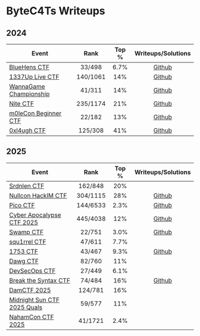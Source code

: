 # ByteC4Ts Writeups

## 2024

| Event                                                     |   Rank   | Top % |           Writeups/Solutions           |
| --------------------------------------------------------- | :------: | :---: | :------------------------------------: |
| [BlueHens CTF](https://ctftime.org/event/2512/)           |  33/498  | 6.7%  |      [Github](2024/BlueHens-CTF/)      |
| [1337Up Live CTF](https://ctftime.org/event/2446)         | 140/1061 |  14%  |      [Github](2024/1337-Up-Live/)      |
| [WannaGame Championship](https://ctftime.org/event/2515/) |  41/311  |  14%  | [Github](2024/WannaGame-Championship/) |
| [Nite CTF](https://ctftime.org/event/2461)                | 235/1174 |  21%  |        [Github](2024/niteCTF/)         |
| [m0leCon Beginner CTF](https://ctftime.org/event/2578)    |  22/182  |  13%  |  [Github](2024/m0leCon-Beginner-CTF/)  |
| [0xl4ugh CTF](https://ctftime.org/event/2587)             | 125/308  |  41%  |      [Github](2024/0xl4ugh-CTF/)       |

## 2025

| Event                                                         |   Rank   | Top % |               Writeups/Solutions                |
| ------------------------------------------------------------- | :------: | :---: | :---------------------------------------------: |
| [Srdnlen CTF](https://ctftime.org/event/2576)                 | 162/848  |  20%  |                                                 |
| [Nullcon HackIM CTF](https://ctftime.org/event/2642)          | 304/1115 |  28%  |       [Github](2025/Nullcon-HackIM-CTF/)        |
| [Pico CTF](https://play.picoctf.org/events/74)                | 144/6533 | 2.3%  |             [Github](2025/picoCTF/)             |
| [Cyber Apocalypse CTF 2025](https://ctftime.org/event/2674)   | 445/4038 |  12%  | [Github](2025/HackTheBox-Cyber-Apocalypse-CTF/) |
| [Swamp CTF](https://ctftime.org/event/2573)                   |  22/751  | 3.0%  |            [Github](2025/SwampCTF/)             |
| [squ1rrel CTF](https://ctftime.org/event/2708)                |  47/611  | 7.7%  |                                                 |
| [1753 CTF](https://ctftime.org/event/2639)                    |  43/467  | 9.3%  |             [Github](2025/1753CTF/)             |
| [Dawg CTF](https://ctftime.org/event/2651)                    |  82/760  |  11%  |                                                 |
| [DevSecOps CTF](https://ctftime.org/event/2682)               |  27/449  | 6.1%  |                                                 |
| [Break the Syntax CTF](https://ctftime.org/event/2749)        |  74/484  |  16%  |      [Github](2025/Break-The-Syntax-CTF/)       |
| [DamCTF 2025](https://ctftime.org/event/2585)                 | 124/781  |  16%  |                                                 |
| [Midnight Sun CTF 2025 Quals](https://ctftime.org/event/2632) |  59/577  |  11%  |                                                 |
| [NahamCon CTF 2025](https://ctftime.org/event/2782)           | 41/1721  | 2.4%  |                                                 |
